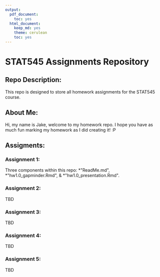 ```yaml
---
output:
  pdf_document:
    toc: yes
  html_document:
    keep_md: yes
    theme: cerulean
    toc: yes
---
```


# **STAT545 Assignments Repository**

## Repo Description:
This repo is designed to store all homework assignments for the STAT545 course.

## About Me:
Hi, my name is Jake, welcome to my homework repo. I hope you have as much fun marking my homework as I did creating it! :P

## Assigments:

### Assignment 1:
  Three components within this repo: 
    *"ReadMe.md", 
    *"hw1.0_gapminder.Rmd", & 
    *"hw1.0_presentation.Rmd".

### Assignment 2:
TBD

### Assignment 3:
TBD

### Assignment 4:
TBD

### Assignment 5:
TBD
 
